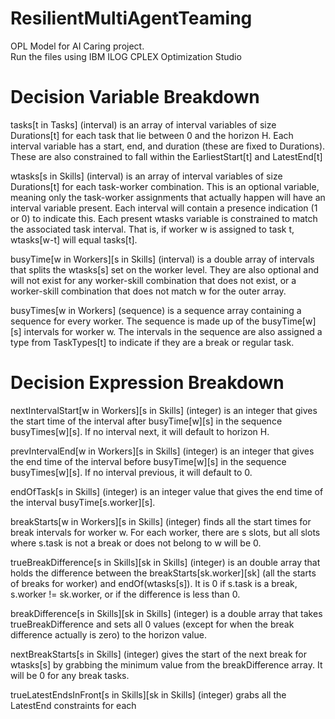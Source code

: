 # ResilientMultiAgentTeaming

OPL Model for AI Caring project.  
Run the files using IBM ILOG CPLEX Optimization Studio

# Decision Variable Breakdown

tasks[t in Tasks] (interval) is an array of interval variables of size Durations[t] for each task that lie between 0 and the horizon H. Each interval variable has a start, end, and duration (these are fixed to Durations).  These are also constrained to fall within the EarliestStart[t] and LatestEnd[t]

wtasks[s in Skills] (interval) is an array of interval variables of size Durations[t] for each task-worker combination.  This is an optional variable, meaning only the task-worker assignments that actually happen will have an interval variable present.  Each interval will contain a presence indication (1 or 0) to indicate this.  Each present wtasks variable is constrained to match the associated task interval.  That is, if worker w is assigned to task t, wtasks[w-t] will equal tasks[t].

busyTime[w in Workers][s in Skills] (interval) is a double array of intervals that splits the wtasks[s] set on the worker level.  They are also optional and will not exist for any worker-skill combination that does not exist, or a worker-skill combination that does not match w for the outer array.

busyTimes[w in Workers] (sequence) is a sequence array containing a sequence for every worker.  The sequence is made up of the busyTime[w][s] intervals for worker w.  The intervals in the sequence are also assigned a type from TaskTypes[t] to indicate if they are a break or regular task.

# Decision Expression Breakdown

nextIntervalStart[w in Workers][s in Skills] (integer) is an integer that gives the start time of the interval after busyTime[w][s] in the sequence busyTimes[w][s].  If no interval next, it will default to horizon H.

prevIntervalEnd[w in Workers][s in Skills] (integer) is an integer that gives the end time of the interval before busyTime[w][s] in the sequence busyTimes[w][s].  If no interval previous, it will default to 0. 

endOfTask[s in Skills] (integer) is an integer value that gives the end time of the interval busyTime[s.worker][s].

breakStarts[w in Workers][s in Skills] (integer) finds all the start times for break intervals for worker w.  For each worker, there are s slots, but all slots where s.task is not a break or does not belong to w will be 0.

trueBreakDifference[s in Skills][sk in Skills] (integer) is an double array that holds the difference between the breakStarts[sk.worker][sk] (all the starts of breaks for worker) and endOf(wtasks[s]).  It is 0 if s.task is a break, s.worker != sk.worker, or if the difference is less than 0.

breakDifference[s in Skills][sk in Skills] (integer) is a double array that takes trueBreakDifference and sets all 0 values (except for when the break difference actually is zero) to the horizon value.  

nextBreakStarts[s in Skills] (integer) gives the start of the next break for wtasks[s] by grabbing the minimum value from the breakDifference array.  It will be 0 for any break tasks.

trueLatestEndsInFront[s in Skills][sk in Skills] (integer) grabs all the LatestEnd constraints for each





